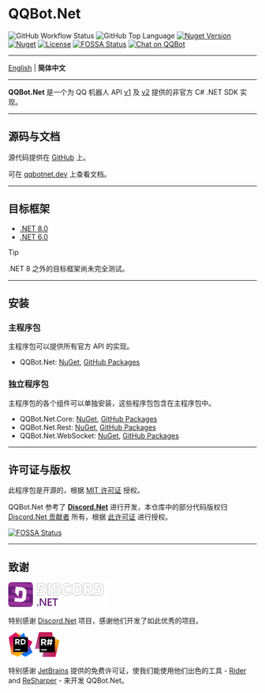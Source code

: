 ﻿# QQBot.Net

![GitHub Workflow Status](https://img.shields.io/github/actions/workflow/status/gehongyan/QQBot.Net/push.yml?branch=master)
![GitHub Top Language](https://img.shields.io/github/languages/top/gehongyan/QQBot.Net)
[![Nuget Version](https://img.shields.io/nuget/v/QQBot.Net)](https://www.nuget.org/packages/QQBot.Net)
[![Nuget](https://img.shields.io/nuget/dt/QQBot.Net?color=%230099ff)](https://www.nuget.org/packages/QQBot.Net)
[![License](https://img.shields.io/github/license/gehongyan/QQBot.Net)](https://github.com/gehongyan/QQBot.Net/blob/master/LICENSE)
[![FOSSA Status](https://app.fossa.com/api/projects/git%2Bgithub.com%2Fgehongyan%2FQQBot.Net.svg?type=shield)](https://app.fossa.com/projects/git%2Bgithub.com%2Fgehongyan%2FQQBot.Net?ref=badge_shield)
<a href="https://chat.xiaoheihe.cn/iugh82ns">
    <img src="https://imgQQBot.max-c.com/oa/2023/03/21/47912df9f48f030c784dd6115b91274b.png" height="20" alt="Chat on QQBot"/>
</a>

---

[English](./README.md) | **简体中文**

---

**QQBot.Net** 是一个为 QQ 机器人 API [v1] 及 [v2] 提供的非官方 C# .NET SDK 实现。

[v1]: https://bot.q.qq.com/wiki/develop/api/
[v2]: https://bot.q.qq.com/wiki/develop/api-v2/

---

## 源码与文档

源代码提供在 [GitHub](https://github.com/gehongyan/QQBot.Net) 上。

可在 [qqbotnet.dev](https://qqbotnet.dev) 上查看文档。

---

## 目标框架

- [.NET 8.0](https://dotnet.microsoft.com/download/dotnet/8.0)
- [.NET 6.0](https://dotnet.microsoft.com/download/dotnet/6.0)

> [!TIP]
> .NET 8 之外的目标框架尚未完全测试。

---

## 安装

### 主程序包

主程序包可以提供所有官方 API 的实现。

- QQBot.Net: [NuGet](https://www.nuget.org/packages/QQBot.Net/), [GitHub Packages](https://github.com/gehongyan/QQBot.Net/pkgs/nuget/QQBot.Net)

### 独立程序包

主程序包的各个组件可以单独安装，这些程序包包含在主程序包中。

- QQBot.Net.Core: [NuGet](https://www.nuget.org/packages/QQBot.Net.Core/),
  [GitHub Packages](https://github.com/gehongyan/QQBot.Net/pkgs/nuget/QQBot.Net.Core)
- QQBot.Net.Rest: [NuGet](https://www.nuget.org/packages/QQBot.Net.Rest/),
  [GitHub Packages](https://github.com/gehongyan/QQBot.Net/pkgs/nuget/QQBot.Net.Rest)
- QQBot.Net.WebSocket: [NuGet](https://www.nuget.org/packages/QQBot.Net.WebSocket/),
  [GitHub Packages](https://github.com/gehongyan/QQBot.Net/pkgs/nuget/QQBot.Net.WebSocket)

---

## 许可证与版权

此程序包是开源的，根据 [MIT 许可证](LICENSE) 授权。

QQBot.Net 参考了 **[Discord.Net](https://github.com/discord-net/Discord.Net)** 进行开发，本仓库中的部分代码版权归
[Discord.Net 贡献者](https://github.com/discord-net/Discord.Net/graphs/contributors) 所有，根据
[此许可证](https://github.com/discord-net/Discord.Net/blob/dev/LICENSE) 进行授权。

[![FOSSA Status](https://app.fossa.com/api/projects/git%2Bgithub.com%2Fgehongyan%2FQQBot.Net.svg?type=large)](https://app.fossa.com/projects/git%2Bgithub.com%2Fgehongyan%2FQQBot.Net?ref=badge_large)

---

## 致谢

<img src="./assets/Discord.Net_Logo.svg" alt="drawing" height="50"/>

特别感谢 [Discord.Net](https://github.com/discord-net/Discord.Net) 项目，感谢他们开发了如此优秀的项目。

<p>
  <img src="./assets/Rider_Icon.svg" height="50" alt="RiderIcon"/>
  <img src="./assets/ReSharper_Icon.png" height="50" alt="Resharper_Icon"/>
</p>

特别感谢 [JetBrains](https://www.jetbrains.com) 提供的免费许可证，使我们能使用他们出色的工具 -
[Rider](https://www.jetbrains.com/rider/) and [ReSharper](https://www.jetbrains.com/resharper/) -
来开发 QQBot.Net。
